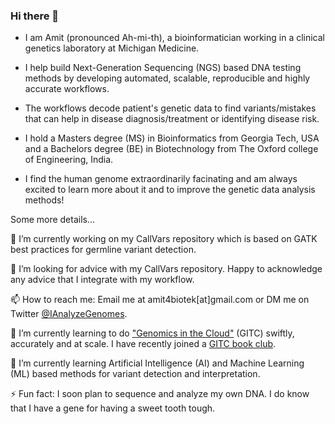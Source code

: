 ### Hi there 👋

 - I am Amit (pronounced Ah-mi-th), a bioinformatician working in a clinical genetics laboratory at Michigan Medicine.
 
 - I help build Next-Generation Sequencing (NGS) based DNA testing methods by developing automated, scalable, reproducible and highly accurate workflows. 
 
 - The workflows decode patient's genetic data to find variants/mistakes that can help in disease diagnosis/treatment or identifying disease risk.
 
 - I hold a Masters degree (MS) in Bioinformatics from Georgia Tech, USA and a Bachelors degree (BE) in Biotechnology from The Oxford college of Engineering, India. 
 
 - I find the human genome extraordinarily facinating and am always excited to learn more about it and to improve the genetic data analysis methods!

Some more details...

🔭 I’m currently working on my CallVars repository which is based on GATK best practices for germline variant detection.

🤔 I’m looking for advice with my CallVars repository. Happy to acknowledge any advice that I integrate with my workflow. 

📫 How to reach me: Email me at amit4biotek[at]gmail.com or DM me on Twitter [@IAnalyzeGenomes](https://twitter.com/IAnalyzeGenomes).

🌱 I’m currently learning to do ["Genomics in the Cloud"](https://www.amazon.com/Genomics-Cloud-GATK-Spark-Docker/dp/1491975199/ref=sr_1_1?crid=LXSZSO8B3D7J&dchild=1&keywords=genomics+in+the+cloud&qid=1609662594&s=books&sprefix=genomics+in+%2Caps%2C183&sr=1-1) (GITC) swiftly, accurately and at scale. I have recently joined a [GITC book club](https://www.youtube.com/channel/UCtdwGKTSsRQZgAO6D79lSPA).   

🌱 I’m currently learning Artificial Intelligence (AI) and Machine Learning (ML) based methods for variant detection and interpretation.

⚡ Fun fact: I soon plan to sequence and analyze my own DNA. I do know that I have a gene for having a sweet tooth tough.
